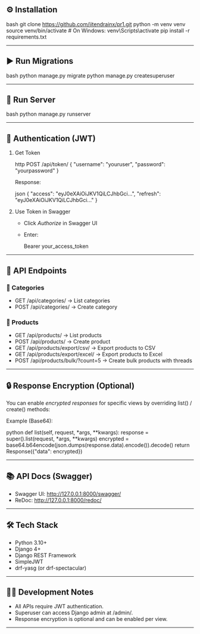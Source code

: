 
## ⚙️ Installation

bash
git clone https://github.com/jitendrainx/pr1.git
python -m venv venv
source venv/bin/activate   # On Windows: venv\Scripts\activate
pip install -r requirements.txt



---

## ▶️ Run Migrations

bash
python manage.py migrate
python manage.py createsuperuser


---

## 🏃 Run Server

bash
python manage.py runserver


---

## 🔐 Authentication (JWT)

1. Get Token

   http
   POST /api/token/
   {
     "username": "youruser",
     "password": "yourpassword"
   }
   

   Response:

   json
   {
     "access": "eyJ0eXAiOiJKV1QiLCJhbGci...",
     "refresh": "eyJ0eXAiOiJKV1QiLCJhbGci..."
   }
   

2. Use Token in Swagger

   * Click *Authorize* in Swagger UI
   * Enter:

     
     Bearer your_access_token
     

---

## 📖 API Endpoints

### 🔹 Categories

* GET /api/categories/ → List categories
* POST /api/categories/ → Create category

### 🔹 Products

* GET /api/products/ → List products
* POST /api/products/ → Create product
* GET /api/products/export/csv/ → Export products to CSV
* GET /api/products/export/excel/ → Export products to Excel
* POST /api/products/bulk/?count=5 → Create bulk products with threads

---

## 🔒 Response Encryption (Optional)

You can enable *encrypted responses* for specific views by overriding list() / create() methods:

Example (Base64):

python
def list(self, request, *args, **kwargs):
    response = super().list(request, *args, **kwargs)
    encrypted = base64.b64encode(json.dumps(response.data).encode()).decode()
    return Response({"data": encrypted})


---

## 📚 API Docs (Swagger)

* Swagger UI: http://127.0.0.1:8000/swagger/
* ReDoc: http://127.0.0.1:8000/redoc/

---

## 🛠️ Tech Stack

* Python 3.10+
* Django 4+
* Django REST Framework
* SimpleJWT
* drf-yasg (or drf-spectacular)

---

## 👨‍💻 Development Notes

* All APIs require JWT authentication.
* Superuser can access Django admin at /admin/.
* Response encryption is optional and can be enabled per view.

---
